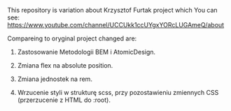 This repository is variation about Krzysztof Furtak project which You can see:
https://www.youtube.com/channel/UCCUkk1ccUYgxYORcLUGAmeQ/about

Compareing to oryginal project changed are:

1. Zastosowanie Metodologii BEM i AtomicDesign.

2. Zmiana flex na absolute position.

3. Zmiana jednostek na rem.

4. Wrzucenie styli w strukturę scss, przy pozostawieniu zmiennych CSS (przerzucenie z HTML do :root).
